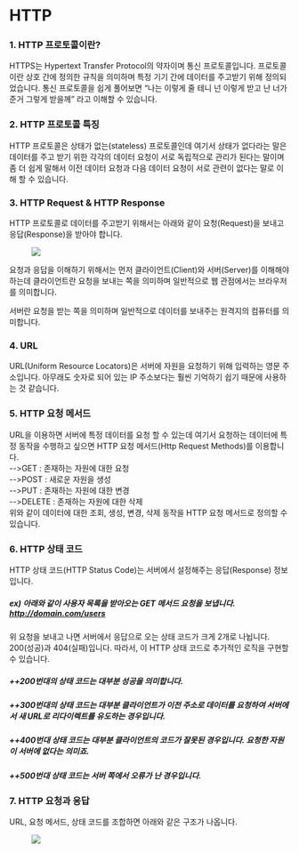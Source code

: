 HTTP
=============

### 1. HTTP 프로토콜이란?    
HTTPS는 Hypertext Transfer Protocol의 약자이며 통신 프로토콜입니다. 프로토콜이란 상호 간에 정의한 규칙을 의미하며 특정 기기 간에 데이터를 주고받기 위해 정의되었습니다. 통신 프로토콜을 쉽게 풀어보면 “나는 이렇게 줄 테니 넌 이렇게 받고 난 너가 준거 그렇게 받을께” 
라고 이해할 수 있습니다.   
   
### 2. HTTP 프로토콜 특징   
HTTP 프로토콜은 상태가 없는(stateless) 프로토콜인데 여기서 상태가 없다라는 말은 데이터를 주고 받기 위한 각각의 데이터 요청이 서로 독립적으로 관리가 된다는 말이며 좀 더 쉽게 말해서 이전 데이터 요청과 다음 데이터 요청이 서로 관련이 없다는 말로 이해 할 수 있습니다.   
    
### 3. HTTP Request & HTTP Response   
HTTP 프로토콜로 데이터를 주고받기 위해서는 아래와 같이 요청(Request)을 보내고 응답(Response)을 받아야 합니다.   

<figure>
    <img src="https://joshua1988.github.io/images/posts/web/http/request-response.png">
</figure>   
요청과 응답을 이해하기 위해서는 먼저 클라이언트(Client)와 서버(Server)를 이해해야 하는데 클라이언트란 요청을 보내는 쪽을 의미하며 일반적으로 웹 관점에서는 브라우저를 의미합니다.    

서버란 요청을 받는 쪽을 의미하며 일반적으로 데이터를 보내주는 원격지의 컴퓨터를 의미합니다.<br>
   
### 4. URL   
URL(Uniform Resource Locators)은 서버에 자원을 요청하기 위해 입력하는 영문 주소입니다. 아무래도 숫자로 되어 있는 IP 주소보다는 훨씬 기억하기 쉽기 때문에 사용하는 것 같습니다.<br>   
### 5. HTTP 요청 메서드   
URL을 이용하면 서버에 특정 데이터를 요청 할 수 있는데 여기서 요청하는 데이터에 특정 동작을 수행하고 싶으면 HTTP 요청 메서드(Http Request Methods)를 이용합니다.   
-->GET : 존재하는 자원에 대한 요청<br>
-->POST : 새로운 자원을 생성<br>
-->PUT : 존재하는 자원에 대한 변경<br>
-->DELETE : 존재하는 자원에 대한 삭제<br>
위와 같이 데이터에 대한 조회, 생성, 변경, 삭제 동작을 HTTP 요청 메서드로 정의할 수 있습니다. <br>
### 6. HTTP 상태 코드   
HTTP 상태 코드(HTTP Status Code)는 서버에서 설정해주는 응답(Response) 정보입니다.   
##### ex) 아래와 같이 사용자 목록을 받아오는 GET 메서드 요청을 보냅니다.<br>http://domain.com/users <br>
위 요청을 보내고 나면 서버에서 응답으로 오는 상태 코드가 크게 2개로 나뉩니다. 200(성공)과 404(실패)입니다. 따라서, 이 HTTP 상태 코드로 추가적인 로직을 구현할 수 있습니다.<br>
##### ++200번대의 상태 코드는 대부분 성공을 의미합니다.<br>
##### ++300번대의 상태 코드는 대부분 클라이언트가 이전 주소로 데이터를 요청하여 서버에서 새 URL로 리다이렉트를 유도하는 경우입니다.<br>
##### ++400번대 상태 코드는 대부분 클라이언트의 코드가 잘못된 경우입니다. 요청한 자원이 서버에 없다는 의미죠.<br>
##### ++500번대 상태 코드는 서버 쪽에서 오류가 난 경우입니다.<br>

### 7. HTTP 요청과 응답   
 URL, 요청 메서드, 상태 코드를 조합하면 아래와 같은 구조가 나옵니다.   
 <figure>
 <img src="https://joshua1988.github.io/images/posts/web/http/http-full-structure.png"> 
 </figure> <br>
 